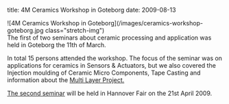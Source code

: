 title: 4M Ceramics Workshop in Goteborg
date: 2009-08-13 

![4M Ceramics Workshop in Goteborg](/images/ceramics-workshop-goteborg.jpg class="stretch-img")  
The first of two seminars about ceramic processing and application was held in Goteborg the 11th of March.  

In total 15 persons attended the workshop. The focus of the seminar was on applications for ceramics in Sensors & Actuators, but we also covered the Injection moulding of Ceramic Micro Components, Tape Casting and information about the [Multi Layer Project.](/node/19)

[The second seminar](/node/56) will be held in Hannover Fair on the 21st April 2009.